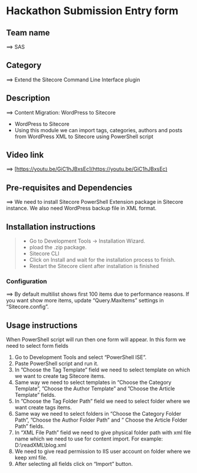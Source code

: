 # Hackathon Submission Entry form

## Team name
⟹ SAS

## Category
⟹ Extend the Sitecore Command Line Interface plugin

## Description
⟹ Content Migration: WordPress to Sitecore  

  - WordPress to Sitecore
  - Using this module we can import tags, categories, authors and posts from WordPress XML to Sitecore using PowerShell script

## Video link
⟹ [https://youtu.be/GiC1hJBxsEc](https://youtu.be/GiC1hJBxsEc)



## Pre-requisites and Dependencies

⟹ We need to install Sitecore PowerShell Extension package in Sitecore instance. We also need WordPress backup file in XML format.

## Installation instructions

> - Go to Development Tools -> Installation Wizard.
> - pload the .zip package.
> - Sitecore CLI
> - Click on Install and wait for the installation process to finish.
> - Restart the Sitecore client after installation is finished


### Configuration
⟹ By default multilist shows first 100 items due to performance reasons. If you want show more items, update “Query.MaxItems” settings in “Sitecore.config”.

## Usage instructions
When PowerShell script will run then one form will appear. In this form we need to select form fields

1. Go to Development Tools and select “PowerShell ISE”.
2. Paste PowerShell script and run it.
3. In ”Choose the Tag Template” field we need to select template on which we want to create tag
Sitecore items.
4. Same way we need to select templates in “Choose the Category Template”, ”Choose the Author
Template” and ”Choose the Article Template” fields.
5. In ”Choose the Tag Folder Path” field we need to select folder where we want create tags items.
6. Same way we need to select folders in “Choose the Category Folder Path”, ”Choose the Author
Folder Path” and ” Choose the Article Folder Path” fields.
7. In “XML File Path” field we need to give physical folder path with xml file name which we need to use
for content import. For example: D:\readXML\blog.xml
8. We need to give read permission to IIS user account on folder where we keep xml file.
9. After selecting all fields click on “Import” button.
